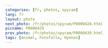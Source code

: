 ```yaml
---
categories: [fr, photos, spycam]
lang: fr
layout: photo
next_photo: /fr/photos/spycam/P0000428.html
picname: P0000429
prev_photo: /fr/photos/spycam/P0000430.html
tags: [Animal, Fotofalle, Hyenas]
---
```

